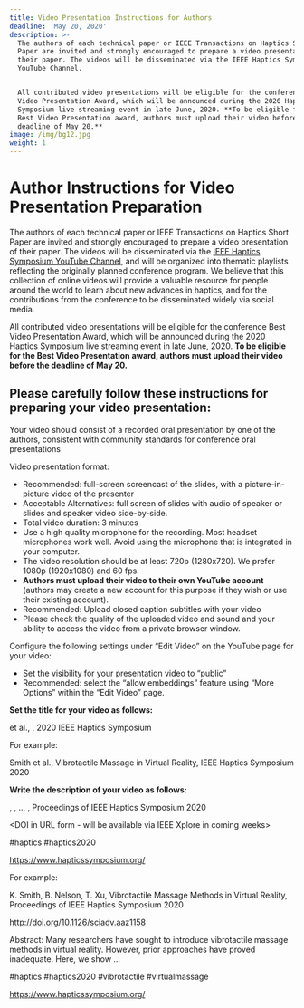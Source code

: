 ```yaml
---
title: Video Presentation Instructions for Authors
deadline: 'May 20, 2020'
description: >-
  The authors of each technical paper or IEEE Transactions on Haptics Short
  Paper are invited and strongly encouraged to prepare a video presentation of
  their paper. The videos will be disseminated via the IEEE Haptics Symposium
  YouTube Channel. 


  All contributed video presentations will be eligible for the conference Best
  Video Presentation Award, which will be announced during the 2020 Haptics
  Symposium live streaming event in late June, 2020. **To be eligible for the
  Best Video Presentation award, authors must upload their video before the
  deadline of May 20.**
image: /img/bg12.jpg
weight: 1
---
```

# Author Instructions for Video Presentation Preparation

The authors of each technical paper or IEEE Transactions on Haptics Short Paper are invited and strongly encouraged to prepare a video presentation of their paper. The videos will be disseminated via the [IEEE Haptics Symposium YouTube Channel](https://www.youtube.com/channel/UC1YjMwrg8Hk6uAtyWb62yAw/), and will be organized into thematic playlists reflecting the originally planned conference program.  We believe that this collection of online videos will provide a valuable resource for people around the world to learn about new advances in haptics, and for the contributions from the conference to be disseminated widely via social media.

All contributed video presentations will be eligible for the conference Best Video Presentation Award, which will be announced during the 2020 Haptics Symposium live streaming event in late June, 2020. **To be eligible for the Best Video Presentation award, authors must upload their video before the deadline of May 20.**

## Please carefully follow these instructions for preparing your video presentation:

Your video should consist of a recorded oral presentation by one of the authors, consistent with community standards for conference oral presentations

Video presentation format:

* Recommended: full-screen screencast of the slides, with a picture-in-picture video of the presenter
* Acceptable Alternatives: full screen of slides with audio of speaker or slides and speaker video side-by-side.
* Total video duration: 3 minutes
* Use a high quality microphone for the recording.  Most headset microphones work well.  Avoid using the microphone that is integrated in your computer.
* The video resolution should be at least 720p (1280x720).  We prefer 1080p (1920x1080) and 60 fps.
* **Authors must upload their video to their own YouTube account** (authors may create a new account for this purpose if they wish or use their existing account).  
* Recommended: Upload closed caption subtitles with your video
* Please check the quality of the uploaded video and sound and your ability to access the video from a private browser window.

Configure the following settings under “Edit Video” on the YouTube page for your video:

* Set the visibility for your presentation video to “public”
* Recommended: select the “allow embeddings” feature using “More Options” within the “Edit Video” page.

**Set the title for your video as follows:**

<LastNameOfFirstAuthor> et al., <ShortenedPaperTitle>, 2020 IEEE Haptics Symposium

For example:

Smith et al., Vibrotactile Massage in Virtual Reality, IEEE Haptics Symposium 2020

**Write the description of your video as follows:**

<AuthorName1>, <AuthorName2>, .., <FullPaperTitle>, Proceedings of IEEE Haptics Symposium 2020

<DOI in URL form - will be available via IEEE Xplore in coming weeks>

<Abstract Text as Published in Paper>

\#haptics #haptics2020 <optionally other keyword hashtags as appropriate>

https://www.hapticssymposium.org/

For example:

K. Smith, B. Nelson, T. Xu, Vibrotactile Massage Methods in Virtual Reality, Proceedings of IEEE Haptics Symposium 2020

http://doi.org/10.1126/sciadv.aaz1158

Abstract: Many researchers have sought to introduce vibrotactile massage methods in virtual reality.  However, prior approaches have proved inadequate.  Here, we show ...

\#haptics #haptics2020 #vibrotactile #virtualmassage

https://www.hapticssymposium.org/
